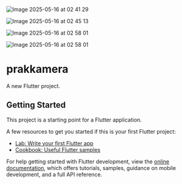 
![Image 2025-05-16 at 02 41 29](https://github.com/user-attachments/assets/675e866b-e2ff-4df6-8836-6e7f1d95da70)

![Image 2025-05-16 at 02 45 13](https://github.com/user-attachments/assets/fd3b385c-9de4-4118-81ad-bd8345251312)


![Image 2025-05-16 at 02 58 01](https://github.com/user-attachments/assets/ef1a9af2-f321-411f-8444-7901486c3e3f)


![Image 2025-05-16 at 02 58 01 ](https://github.com/user-attachments/assets/caa50e13-1df7-4b5a-82a7-01902f635f42)









# prakkamera

A new Flutter project.

## Getting Started

This project is a starting point for a Flutter application.

A few resources to get you started if this is your first Flutter project:

- [Lab: Write your first Flutter app](https://docs.flutter.dev/get-started/codelab)
- [Cookbook: Useful Flutter samples](https://docs.flutter.dev/cookbook)

For help getting started with Flutter development, view the
[online documentation](https://docs.flutter.dev/), which offers tutorials,
samples, guidance on mobile development, and a full API reference.
